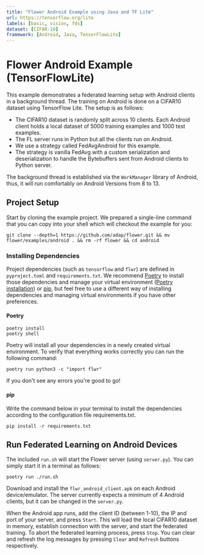 ```yaml
---
title: "Flower Android Example using Java and TF Lite"
url: https://tensorflow.org/lite
labels: [basic, vision, fds]
dataset: [CIFAR-10]
framework: [Android, Java, TensorFlowLite]
---
```


# Flower Android Example (TensorFlowLite)

This example demonstrates a federated learning setup with Android clients in a background thread. The training on Android is done on a CIFAR10 dataset using TensorFlow Lite. The setup is as follows:

- The CIFAR10 dataset is randomly split across 10 clients. Each Android client holds a local dataset of 5000 training examples and 1000 test examples.
- The FL server runs in Python but all the clients run on Android.
- We use a strategy called FedAvgAndroid for this example.
- The strategy is vanilla FedAvg with a custom serialization and deserialization to handle the Bytebuffers sent from Android clients to Python server.

The background thread is established via the `WorkManager` library of Android, thus, it will run comfortably on Android Versions from 8 to 13.

## Project Setup

Start by cloning the example project. We prepared a single-line command that you can copy into your shell which will checkout the example for you:

```shell
git clone --depth=1 https://github.com/adap/flower.git && mv flower/examples/android . && rm -rf flower && cd android
```

### Installing Dependencies

Project dependencies (such as `tensorflow` and `flwr`) are defined in `pyproject.toml` and `requirements.txt`. We recommend [Poetry](https://python-poetry.org/docs/) to install those dependencies and manage your virtual environment ([Poetry installation](https://python-poetry.org/docs/#installation)) or [pip](https://pip.pypa.io/en/latest/development/), but feel free to use a different way of installing dependencies and managing virtual environments if you have other preferences.

#### Poetry

```shell
poetry install
poetry shell
```

Poetry will install all your dependencies in a newly created virtual environment. To verify that everything works correctly you can run the following command:

```shell
poetry run python3 -c "import flwr"
```

If you don't see any errors you're good to go!

#### pip

Write the command below in your terminal to install the dependencies according to the configuration file requirements.txt.

```shell
pip install -r requirements.txt
```

## Run Federated Learning on Android Devices

The included `run.sh` will start the Flower server (using `server.py`). You can simply start it in a terminal as follows:

```shell
poetry run ./run.sh
```

Download and install the `flwr_android_client.apk` on each Android device/emulator. The server currently expects a minimum of 4 Android clients, but it can be changed in the `server.py`.

When the Android app runs, add the client ID (between 1-10), the IP and port of your server, and press `Start`. This will load the local CIFAR10 dataset in memory, establish connection with the server, and start the federated training. To abort the federated learning process, press `Stop`. You can clear and refresh the log messages by pressing `Clear` and `Refresh` buttons respectively.
